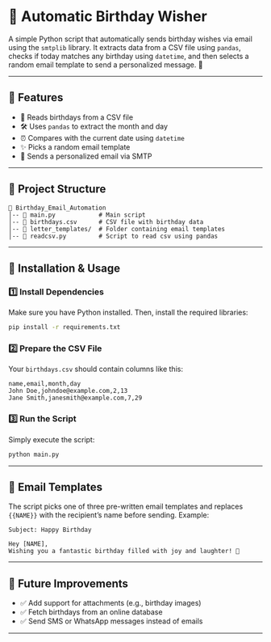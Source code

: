 # 🎉 Automatic Birthday Wisher

A simple Python script that automatically sends birthday wishes via email using the `smtplib` library. It extracts data from a CSV file using `pandas`, checks if today matches any birthday using `datetime`, and then selects a random email template to send a personalized message. 🎂

---

## 🚀 Features
- 📅 Reads birthdays from a CSV file
- 🛠 Uses `pandas` to extract the month and day
- ⏰ Compares with the current date using `datetime`
- ✨ Picks a random email template
- 📩 Sends a personalized email via SMTP

---

## 📂 Project Structure
```
📁 Birthday_Email_Automation
│-- 📄 main.py            # Main script
│-- 📄 birthdays.csv      # CSV file with birthday data
│-- 📄 letter_templates/  # Folder containing email templates
│-- 📄 readcsv.py         # Script to read csv using pandas
```

---

## 🔧 Installation & Usage
### 1️⃣ Install Dependencies
Make sure you have Python installed. Then, install the required libraries:
```bash
pip install -r requirements.txt
```

### 2️⃣ Prepare the CSV File
Your `birthdays.csv` should contain columns like this:
```csv
name,email,month,day
John Doe,johndoe@example.com,2,13
Jane Smith,janesmith@example.com,7,29
```

### 3️⃣ Run the Script
Simply execute the script:
```bash
python main.py
```

---

## 📧 Email Templates
The script picks one of three pre-written email templates and replaces `{{NAME}}` with the recipient’s name before sending.
Example:
```
Subject: Happy Birthday 

Hey [NAME],
Wishing you a fantastic birthday filled with joy and laughter! 🥳

```

---

## 🎯 Future Improvements
- ✅ Add support for attachments (e.g., birthday images)
- ✅ Fetch birthdays from an online database
- ✅ Send SMS or WhatsApp messages instead of emails

---
